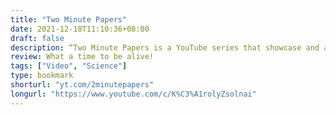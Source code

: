 ```yaml
---
title: "Two Minute Papers"
date: 2021-12-18T11:10:36+08:00
draft: false
description: “Two Minute Papers is a YouTube series that showcase and attempt to explain interesting research works, a couple minutes or more at a time”
review: What a time to be alive!
tags: ["Video", "Science"]
type: bookmark
shorturl: "yt.com/2minutepapers"
longurl: "https://www.youtube.com/c/K%C3%A1rolyZsolnai"
---
```

